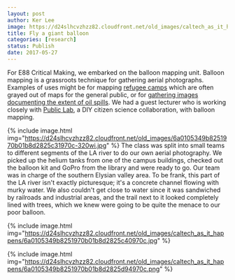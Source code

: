 ```yaml
---
layout: post
author: Ker Lee
image: https://d24slhcvzhzz82.cloudfront.net/old_images/caltech_as_it_happens/6a0105349b8251970b01b8d2825c2d970c.jpg
title: Fly a giant balloon
categories: [research]
status: Publish
date: 2017-05-27
---
```



For E88 Critical Making, we embarked on the balloon mapping unit. Balloon mapping is a grassroots technique for gathering aerial photographs. Examples of uses might be for mapping <a href="https://www.aljazeera.com/news/2016/10/palestinians-craft-aerial-map-refugee-camp-161023094242938.html">refugee camps</a> which are often grayed out of maps for the general public, or for <a href="https://www.cnn.com/2010/TECH/05/06/crowdsource.gulf.oil/index.html">gathering images documenting the extent of oil spills</a>. We had a guest lecturer who is working closely with <a href="https://publiclab.org">Public Lab</a>, a DIY citizen science collaboration, with balloon mapping.


{% include image.html img="https://d24slhcvzhzz82.cloudfront.net/old_images/6a0105349b8251970b01b8d2825c31970c-320wi.jpg" %}
The class was split into small teams to different segments of the LA river to do our own aerial photography. We picked up the helium tanks from one of the campus buildings, checked out the balloon kit and GoPro from the library and were ready to go. Our team was in charge of the southern Elysian valley area. To be frank, this part of the LA river isn't exactly picturesque; it's a concrete channel flowing with murky water. We also couldn't get close to water since it was sandwiched by railroads and industrial areas, and the trail next to it looked completely lined with trees, which we knew were going to be quite the menace to our poor balloon.


{% include image.html img="https://d24slhcvzhzz82.cloudfront.net/old_images/caltech_as_it_happens/6a0105349b8251970b01b8d2825c40970c.jpg" %}


{% include image.html img="https://d24slhcvzhzz82.cloudfront.net/old_images/caltech_as_it_happens/6a0105349b8251970b01b8d2825d94970c.png" %}
